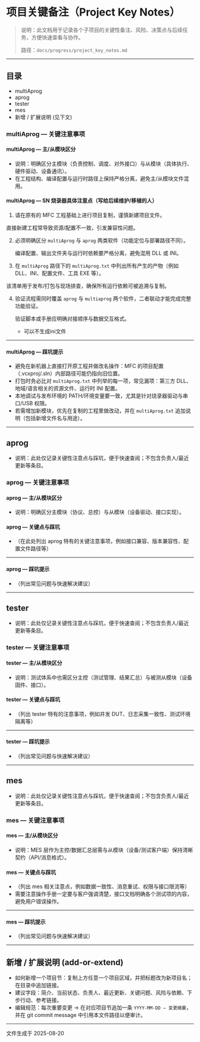 # 项目关键备注（Project Key Notes）

> 说明：此文档用于记录各个子项目的关键性备注、风险、决策点与后续任务，方便快速查看与协作。
>
> 路径：`docs/progress/project_key_notes.md`

---

## 目录

- multiAprog
- aprog
- tester
- mes
- 新增 / 扩展说明 (见下文)

### multiAprog — 关键注意事项

#### multiAprog — 主/从模块区分

- 说明：明确区分主模块（负责控制、调度、对外接口）与从模块（具体执行、硬件驱动、设备通讯）。
- 在工程结构、编译配置与运行时路径上保持严格分离，避免主/从模块文件混用。

#### multiAprog — SN 烧录器具体注意点（写给后续维护/移植的人）

1. 请在原有的 MFC 工程基础上进行项目复制，谨慎新建项目文件。

  直接新建工程常导致资源/配置不一致，引发兼容性问题。

2. 必须明确区分 `multiAprog` 与 `aprog` 两类软件（功能定位与部署路径不同）。

   编译配置、输出文件夹与运行时依赖要严格分离，避免混用 DLL 或 INI。

3. 在 `multiAprog` 路径下的 `multiAprog.txt` 中列出所有产生的产物（例如 DLL、INI、配置文件、工具 EXE 等）。

  该清单用于发布/打包与现场排查，确保所有运行依赖可被追溯与复制。

4. 验证流程需同时覆盖 `aprog` 与 `multiaprog` 两个软件，二者联动才能完成完整功能验证。

   验证脚本或手册应明确对接顺序与数据交互格式。

   - 可以不生成ini文件

---

#### multiAprog — 踩坑提示

- 避免在新机器上直接打开原工程并做改名操作：MFC 的项目配置（.vcxproj/.sln）内部路径可能仍指向旧位置。
- 打包时务必比对 `multiAprog.txt` 中列举的每一项，常见漏项：第三方 DLL、地域/语言相关的资源文件、运行时 INI 配置。
- 本地调试与发布环境的 PATH/环境变量要一致，尤其是针对烧录器驱动与串口/USB 权限。
- 若需增加新模块，优先在复制的工程里做改动，并在 `multiAprog.txt` 追加说明（包括新增文件名与用途）。

---

## aprog

- 说明：此处仅记录关键性注意点与踩坑，便于快速查阅；不包含负责人/最近更新等条目。

### aprog — 关键注意事项

#### aprog — 主/从模块区分

- 说明：明确区分主模块（协议、总控）与从模块（设备驱动、接口实现）。

#### aprog — 关键点与踩坑

- （在此处列出 aprog 特有的关键注意事项，例如接口兼容、版本兼容性、配置文件路径等）

---

#### aprog — 踩坑提示

- （列出常见问题与快速解决建议）

---

## tester

- 说明：此处仅记录关键性注意点与踩坑，便于快速查阅；不包含负责人/最近更新等条目。

### tester — 关键注意事项

#### tester — 主/从模块区分

- 说明：测试体系中也需区分主控（测试管理、结果汇总）与被测从模块（设备固件、接口）。

#### tester — 关键点与踩坑

- （列出 tester 特有的注意事项，例如并发 DUT、日志采集一致性、测试环境隔离等）

---

#### tester — 踩坑提示

- （列出常见问题与快速解决建议）

---

## mes

- 说明：此处仅记录关键性注意点与踩坑，便于快速查阅；不包含负责人/最近更新等条目。

### mes — 关键注意事项

#### mes — 主/从模块区分

- 说明：MES 层作为主控/数据汇总层需与从模块（设备/测试客户端）保持清晰契约（API/消息格式）。

#### mes — 关键点与踩坑

- （列出 mes 相关注意点，例如数据一致性、消息重试、权限与接口限流等）
- 需要注意操作手册一定要与客户强调清楚，接口文档明确各个测试项的内容，避免用户错误操作。

---

#### mes — 踩坑提示

- （列出常见问题与快速解决建议）

---

## 新增 / 扩展说明 (add-or-extend)

- 如何新增一个项目节：复制上方任意一个项目区域，并把标题改为新项目名；在目录中追加链接。
- 建议字段：简介、当前状态、负责人、最近更新、关键问题、风险与依赖、下步行动、参考链接。
- 编辑规范：每次重要变更 -> 在对应项目节追加一条 `YYYY-MM-DD — 变更摘要`，并在 git commit message 中引用本文件路径以便审计。

---

文件生成于 2025-08-20
